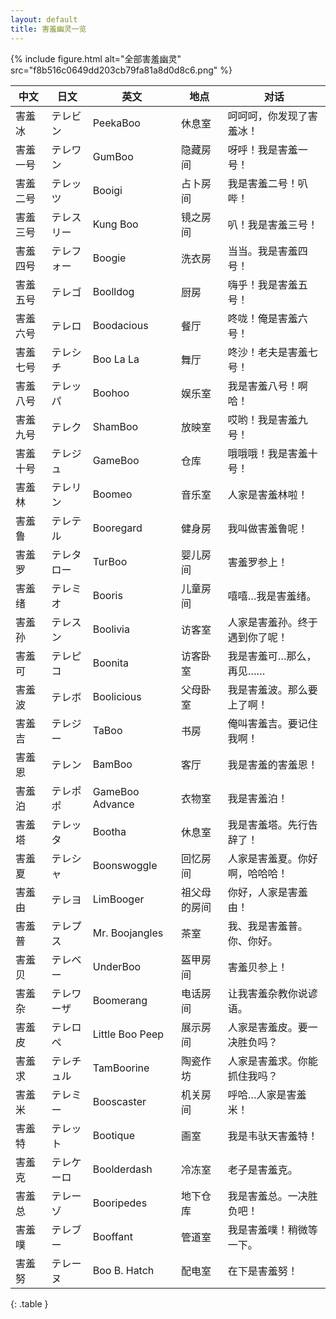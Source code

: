```yaml
---
layout: default
title: 害羞幽灵一览
---
```

{% include figure.html alt="全部害羞幽灵" src="f8b516c0649dd203cb79fa81a8d0d8c6.png" %}

| 中文 | 日文 | 英文 | 地点 | 对话 |
| --- | --- | --- | --- | --- |
| 害羞冰 | テレビン | PeekaBoo  | 休息室 | 呵呵呵，你发现了害羞冰！ |
| 害羞一号 | テレワン | GumBoo  | 隐藏房间 | 呀呼！我是害羞一号！ |
| 害羞二号 | テレッツ | Booigi  | 占卜房间 | 我是害羞二号！叭哔！ |
| 害羞三号 | テレスリー | Kung Boo  | 镜之房间 | 叭！我是害羞三号！ |
| 害羞四号 | テレフォー | Boogie  | 洗衣房 | 当当。我是害羞四号！ |
| 害羞五号 | テレゴ | Boolldog  | 厨房 | 嗨乎！我是害羞五号！ |
| 害羞六号 | テレロ | Boodacious  | 餐厅 | 咚咙！俺是害羞六号！ |
| 害羞七号 | テレシチ | Boo La La  | 舞厅 | 咚沙！老夫是害羞七号！ |
| 害羞八号 | テレッパ | Boohoo  | 娱乐室 | 我是害羞八号！啊哈！ |
| 害羞九号 | テレク | ShamBoo  | 放映室 | 哎哟！我是害羞九号！ |
| 害羞十号 | テレジュ | GameBoo  | 仓库 | 哦哦哦！我是害羞十号！ |
| 害羞林 | テレリン | Boomeo  | 音乐室 | 人家是害羞林啦！ |
| 害羞鲁 | テレテル | Booregard  | 健身房 | 我叫做害羞鲁呢！ |
| 害羞罗 | テレタロー | TurBoo  | 婴儿房间 | 害羞罗参上！ |
| 害羞绪 | テレミオ | Booris  | 儿童房间 | 嘻嘻…我是害羞绪。 |
| 害羞孙 | テレスン | Boolivia  | 访客室 | 人家是害羞孙。终于遇到你了呢！ |
| 害羞可 | テレピコ | Boonita  | 访客卧室 | 我是害羞可…那么，再见…… |
| 害羞波 | テレボ | Boolicious  | 父母卧室 | 我是害羞波。那么要上了啊！ |
| 害羞吉 | テレジー | TaBoo  | 书房 | 俺叫害羞吉。要记住我啊！ |
| 害羞恩 | テレン | BamBoo  | 客厅 | 我是害羞的害羞恩！ |
| 害羞泊 | テレポポ | GameBoo Advance  | 衣物室 | 我是害羞泊！ |
| 害羞塔 | テレッタ | Bootha  | 休息室 | 我是害羞塔。先行告辞了！ |
| 害羞夏 | テレシャ | Boonswoggle  | 回忆房间 | 人家是害羞夏。你好啊，哈哈哈！ |
| 害羞由 | テレヨ | LimBooger  | 祖父母的房间 | 你好，人家是害羞由！ |
| 害羞普 | テレプス | Mr. Boojangles  | 茶室 | 我、我是害羞普。你、你好。 |
| 害羞贝 | テレベー | UnderBoo  | 盔甲房间 | 害羞贝参上！ |
| 害羞杂 | テレワーザ | Boomerang  | 电话房间 | 让我害羞杂教你说谚语。 |
| 害羞皮 | テレロペ | Little Boo Peep  | 展示房间 | 人家是害羞皮。要一决胜负吗？ |
| 害羞求 | テレチュル | TamBoorine  | 陶瓷作坊 | 人家是害羞求。你能抓住我吗？ |
| 害羞米 | テレミー | Booscaster  | 机关房间 | 呼哈…人家是害羞米！ |
| 害羞特 | テレット | Bootique  | 画室 | 我是韦驮天害羞特！ |
| 害羞克 | テレケーロ | Boolderdash  | 冷冻室 | 老子是害羞克。 |
| 害羞总 | テレーゾ | Booripedes  | 地下仓库 | 我是害羞总。一决胜负吧！ |
| 害羞噗 | テレブー | Booffant  | 管道室 | 我是害羞噗！稍微等一下。 |
| 害羞努 | テレーヌ | Boo B. Hatch  | 配电室 | 在下是害羞努！ |
{: .table }